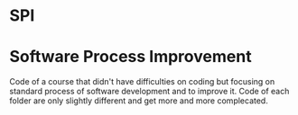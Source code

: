 # SPI
# Software Process Improvement

Code of a course that didn't have difficulties on coding but focusing on standard process of software development and to improve it.
Code of each folder are only slightly different and get more and more complecated. 

